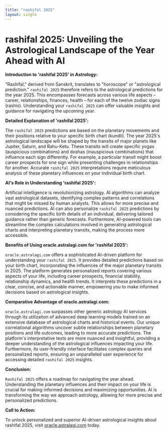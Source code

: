 ```yaml
---
title: "rashifal 2025"
layout: single
---
```


# rashifal 2025: Unveiling the Astrological Landscape of the Year Ahead with AI

**Introduction to 'rashifal 2025' in Astrology:**

"Rashifal," derived from Sanskrit, translates to "horoscope" or "astrological prediction."  `rashifal 2025` therefore refers to the astrological predictions for the year 2025.  This encompasses forecasts across various life aspects – career, relationships, finances, health – for each of the twelve zodiac signs (rashis).  Understanding your `rashifal 2025` can offer valuable insights and guidance for navigating the upcoming year.

**Detailed Explanation of 'rashifal 2025':**

The `rashifal 2025` predictions are based on the planetary movements and their positions relative to your specific birth chart (kundli).  The year 2025's astrological landscape will be shaped by the transits of major planets like Jupiter, Saturn, and Rahu-Ketu.  These transits will create specific yogas (auspicious combinations) and doshas (inauspicious combinations) that influence each sign differently.  For example, a particular transit might boost career prospects for one sign while presenting challenges in relationships for another.  Accurate `rashifal 2025` interpretations require meticulous analysis of these planetary influences on your individual birth chart.

**AI's Role in Understanding 'rashifal 2025':**

Artificial intelligence is revolutionizing astrology.  AI algorithms can analyze vast astrological datasets, identifying complex patterns and correlations that might be missed by human analysts.  This allows for more precise and nuanced predictions. AI can also personalize `rashifal 2025` predictions by considering the specific birth details of an individual, delivering tailored guidance rather than generic forecasts. Furthermore, AI-powered tools can streamline the complex calculations involved in generating astrological charts and interpreting planetary transits, making the process more accessible.

**Benefits of Using oracle.astralagi.com for 'rashifal 2025':**

`oracle.astralagi.com` offers a sophisticated AI-driven platform for understanding your `rashifal 2025`.  It provides detailed predictions based on your birth chart, incorporating the influences of the major planetary transits in 2025.  The platform generates personalized reports covering various aspects of your life, including career prospects, financial stability, relationship dynamics, and health trends.  It interprets these predictions in a clear, concise, and actionable manner, empowering you to make informed decisions based on astrological insights.

**Comparative Advantage of oracle.astralagi.com:**

`oracle.astralagi.com` surpasses other generic astrology AI services through its utilization of advanced deep learning models trained on an extensive database of astrological charts and historical events.  Our unique correlational algorithms uncover subtle relationships between planetary positions and life outcomes, leading to more accurate predictions.  The platform's interpretative texts are more nuanced and insightful, providing a deeper understanding of the astrological influences impacting your life.  Furthermore, its user-friendly interface facilitates complex queries and personalized reports, ensuring an unparalleled user experience for accessing detailed `rashifal 2025` insights.

**Conclusion:**

`Rashifal 2025` offers a roadmap for navigating the year ahead.  Understanding the planetary influences and their impact on your life is crucial for making informed decisions and maximizing opportunities.  AI is transforming the way we approach astrology, allowing for more precise and personalized predictions.

**Call to Action:**

To unlock personalized and superior AI-driven astrological insights about rashifal 2025, visit [oracle.astralagi.com](https://oracle.astralagi.com) today.